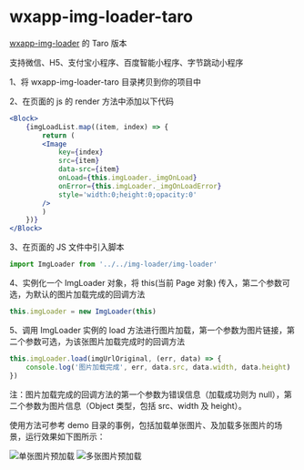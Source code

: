# wxapp-img-loader-taro

[wxapp-img-loader](https://github.com/o2team/wxapp-img-loader) 的 Taro 版本

支持微信、H5、支付宝小程序、百度智能小程序、字节跳动小程序

1、将 wxapp-img-loader-taro 目录拷贝到你的项目中

2、在页面的 js 的 render 方法中添加以下代码

``` jsx
<Block>
    {imgLoadList.map((item, index) => {
        return (
        <Image
            key={index}
            src={item}
            data-src={item}
            onLoad={this.imgLoader._imgOnLoad}
            onError={this.imgLoader._imgOnLoadError}
            style='width:0;height:0;opacity:0'
        />
        )
    })}
</Block>
```
3、在页面的 JS 文件中引入脚本

```js
import ImgLoader from '../../img-loader/img-loader'
```

4、实例化一个 ImgLoader 对象，将 this(当前 Page 对象) 传入，第二个参数可选，为默认的图片加载完成的回调方法

```js
this.imgLoader = new ImgLoader(this)
```

5、调用 ImgLoader 实例的 load 方法进行图片加载，第一个参数为图片链接，第二个参数可选，为该张图片加载完成时的回调方法

```js
this.imgLoader.load(imgUrlOriginal, (err, data) => {
    console.log('图片加载完成', err, data.src, data.width, data.height)
})
```

注：图片加载完成的回调方法的第一个参数为错误信息（加载成功则为 null），第二个参数为图片信息（Object 类型，包括 src、width 及 height）。

使用方法可参考 demo 目录的事例，包括加载单张图片、及加载多张图片的场景，运行效果如下图所示：

![单张图片预加载](http://storage.360buyimg.com/mtd/home/single-img-load1483686270312.gif)
![多张图片预加载](http://storage.360buyimg.com/mtd/home/multi-img-load1483686388552.gif)
